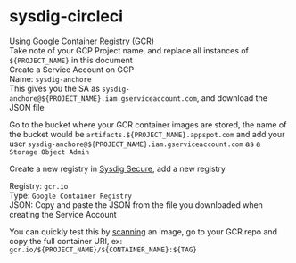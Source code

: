 # sysdig-circleci

Using Google Container Registry (GCR)  
Take note of your GCP Project name, and replace all instances of `${PROJECT_NAME}` in this document  
Create a Service Account on GCP  
Name: `sysdig-anchore`  
This gives you the SA as `sysdig-anchore@${PROJECT_NAME}.iam.gserviceaccount.com`, and download the JSON file  

Go to the bucket where your GCR container images are stored, the name of the bucket would be `artifacts.${PROJECT_NAME}.appspot.com` and add your user `sysdig-anchore@${PROJECT_NAME}.iam.gserviceaccount.com` as a `Storage Object Admin`

Create a new registry in [Sysdig Secure](https://secure.sysdig.com/#/scanning/registries/new), add a new registry

Registry: `gcr.io`  
Type: `Google Container Registry`  
JSON: Copy and paste the JSON from the file you downloaded when creating the Service Account

You can quickly test this by [scanning](https://secure.sysdig.com/#/scanning/repositories) an image, go to your GCR repo and copy the full container URI, ex: `gcr.io/${PROJECT_NAME}/${CONTAINER_NAME}:${TAG}`

